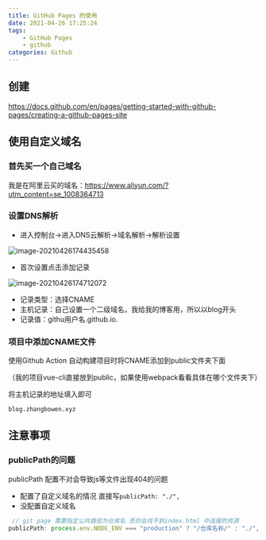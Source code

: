 ```yaml
---
title: GitHub Pages 的使用
date: 2021-04-26 17:25:24
tags:
	- GitHub Pages
	- github
categories: Github
---
```


## 创建

https://docs.github.com/en/pages/getting-started-with-github-pages/creating-a-github-pages-site

## 使用自定义域名

### 首先买一个自己域名

我是在阿里云买的域名：https://www.aliyun.com/?utm_content=se_1008364713

### 设置DNS解析

- 进入控制台->进入DNS云解析->域名解析->解析设置

![image-20210426174435458](https://gitee.com/bitbw/my-gallery/raw/master/img/image-20210426174435458.png)

- 首次设置点击添加记录

![image-20210426174712072](https://gitee.com/bitbw/my-gallery/raw/master/img/image-20210426174712072.png)

- 记录类型：选择CNAME
- 主机记录：自己设置一个二级域名，我给我的博客用，所以以blog开头
- 记录值：githu用户名.github.io.

### 项目中添加CNAME文件

使用Github Action 自动构建项目时将CNAME添加到public文件夹下面 

（我的项目vue-cli直接放到public，如果使用webpack看看具体在哪个文件夹下）

将主机记录的地址填入即可

```
blog.zhangbowen.xyz
```

## 注意事项

### publicPath的问题

publicPath 配置不对会导致js等文件出现404的问题

- 配置了自定义域名的情况 直接写`publicPath: "./",`
- 没配置自定义域名

```js
 // git page 需要指定公共路径为仓库名 否则会找不到index.html 中连接的资源
publicPath: process.env.NODE_ENV === "production" ? "/仓库名称/" : "./",
```





